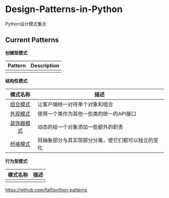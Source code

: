 Design-Patterns-in-Python
===============

Python设计模式集合

Current Patterns
----------------

__创建型模式__:

| Pattern | Description |
|:-------:| ----------- |
|  |  |

__结构性模式__:

| 模式名称 | 描述 |
|:-------:| ----------- |
| [组合模式](patterns/structural/composite.py) | 让客户端统一对待单个对象和组合 |
| [外观模式](patterns/structural/facade.py) | 使用一个类作为其他一些类的统一的API接口 |
| [装饰器模式](patterns/structural/decorator.py) | 动态的给一个对象添加一些额外的职责 |
| [桥接模式](patterns/structural/bridge.py) | 将抽象部分与其实现部分分离，使它们都可以独立的变化 |

__行为型模式__:

| 模式名称 | 描述 |
|:-------:| ----------- |
|  |  |

https://github.com/faif/python-patterns
